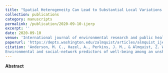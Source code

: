 ```yaml
---
title: "Spatial Heterogeneity Can Lead to Substantial Local Variations in COVID-19 Timing and Severity"
collection: publications
category: manuscripts
permalink: /publication/2020-09-10-ijerp
excerpt: ''
date: 2020-09-10
venue: 'International journal of environmental research and public health'
paperurl: 'https://depts.washington.edu/zalmquist/articles/almquist_ijerph.pdf'
citation: 'Anderson, M. C., Hazel, A., Perkins, J. M., & Almquist, Z. W. (2021). <a href="https://www.mdpi.com/1660-4601/18/14/7328">The ecology of unsheltered homelessness: 
Environmental and social-network predictors of well-being among an unsheltered homeless population</a>. International journal of environmental research and public health, 18(14), 7328.'
---
```




**Abstract**

